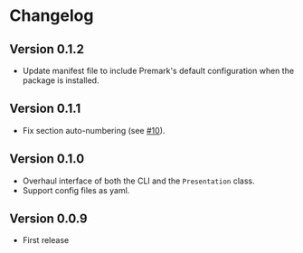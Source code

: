 # Changelog

## Version 0.1.2

- Update manifest file to include Premark's default configuration when the package is installed.

## Version 0.1.1

- Fix section auto-numbering (see [#10](https://github.com/eswan18/premark/issues/10)).

## Version 0.1.0

- Overhaul interface of both the CLI and the `Presentation` class.
- Support config files as yaml.

## Version 0.0.9

- First release

